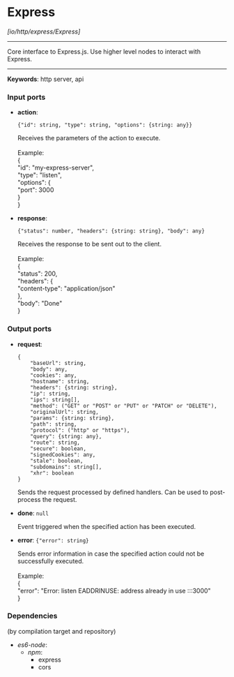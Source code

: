 # Express

_[io/http/express/Express]_

---

Core interface to Express.js. Use higher level nodes to interact with Express.<br>

---

__Keywords__: http server, api

### Input ports

* __action__: 
    ```
    {"id": string, "type": string, "options": {string: any}}
    ```

    Receives the parameters of the action to execute.<br>
    <br>
    Example: <br>
    {<br>
      "id": "my-express-server",<br>
      "type": "listen",<br>
      "options": {<br>
        "port": 3000<br>
      }<br>
    }<br>


* __response__: 
    ```
    {"status": number, "headers": {string: string}, "body": any}
    ```

    Receives the response to be sent out to the client.<br>
    <br>
    Example:<br>
    {<br>
      "status": 200,<br>
      "headers": {<br>
        "content-type": "application/json" <br>
      },<br>
      "body": "Done"<br>
    }<br>

### Output ports

* __request__: 
    ```
    {
        "baseUrl": string,
        "body": any,
        "cookies": any,
        "hostname": string,
        "headers": {string: string},
        "ip": string,
        "ips": string[],
        "method": ("GET" or "POST" or "PUT" or "PATCH" or "DELETE"),
        "originalUrl": string,
        "params": {string: string},
        "path": string,
        "protocol": ("http" or "https"),
        "query": {string: any},
        "route": string,
        "secure": boolean,
        "signedCookies": any,
        "stale": boolean,
        "subdomains": string[],
        "xhr": boolean
    }
    ```

    Sends the request processed by  defined handlers. Can be used to post-process the request.<br>


* __done__: ` null `

    Event triggered when the specified action has been executed.<br>


* __error__: ` {"error": string} `

    Sends error information in case the specified action could not be successfully executed.<br>
    <br>
    Example:<br>
    {<br>
      "error": "Error: listen EADDRINUSE: address already in use :::3000"<br>
    }<br>

### Dependencies
(by compilation target and repository)

* _es6-node_:
  * _npm_:
    * express
    * cors

